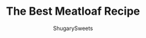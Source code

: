 ---
layout: ../../layouts/MarkdownPostLayout.astro
title: The Best Meatloaf Recipe
author: ShugarySweets
pubDate: 2018-11-26
description: "Our best Meatloaf recipe has a sweet and tangy bbq glaze. This Perfect Meatloaf is tender, flavorful, and better than you remember from childhood, give it a try tonight!"
image_url: https://www.shugarysweets.com/wp-content/uploads/2020/01/meatloaf-facebook.jpg
tags: ["Main Dish","American"]
calories: 454
protein: 40
carbohydrates: 21
fats: 23
fiber: 1
ingredients: ["2 pounds Ground Beef ","1 Tablespoon Minced Onion","1 teaspoon Garlic Powder","1 cup Quick Cook Oatmeal ","1 1/2 cups Shredded Cheddar Cheese","1/2 cup Milk (any kind)","2 large Eggs","Salt and Pepper (to taste)","1/2 cup Ketchup","1/2 cup Light Brown Sugar, packed","1 teaspoon Yellow Mustard"]
serves: 8
time: "1 hour 5 minutes"
prepTime: "10 minutes"
instructions: ["Preheat oven to 350 degrees F.","Combine your ground beef in a bowl with minced onion, garlic powder, quick cook oats, cheddar cheese, milk, eggs, salt and pepper. Mix by hand or with a wooden spoon until combined.","Line a large baking sheet or shallow baking pan (make sure it has at least a 1\" side to collect any moisture or glaze) with aluminum foil. Shape your meat mixture into a loaf.","In a small bowl, whisk together 1/2 cup ketchup, light brown sugar, and yellow mustard. Spoon glaze over the top of your meatloaf. ","Bake in a preheated oven for about 55 minutes. Serve hot and enjoy!"]
nutrition: ["454 calories","21 grams carbohydrates","170 milligrams cholesterol","23 grams fat","1 grams fiber","40 grams protein","10 grams saturated fat","447 milligrams sodium","15 grams sugar","1 grams trans fat","10 grams unsaturated fat"]
---